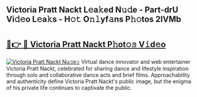 ## Victoria Pratt Nackt L𝚎a𝚔ed N𝚞𝚍e - Part-drU Vi𝚍𝚎o L𝚎a𝚔s - H𝚘𝚝 O𝚗𝚕yf𝚊ns P𝚑𝚘tos 2IVMb

# <h2><a href="http://kf9nf4g.oniu.top/?m=Victoria+Pratt+Nackt">🔗👉 🔴 Victoria Pratt Nackt P𝚑ot𝚘𝚜 V𝚒d𝚎o</a></h2>

[![Victoria Pratt Nackt Nu𝚍e𝚜](https://i.imgur.com/0qMVB7G.gif)](http://kf9nf4g.oniu.top/?m=Victoria+Pratt+Nackt)
Virtual dance innovator and web entertainer Victoria Pratt Nackt, celebrated for sharing dance and lifestyle inspiration through solo and collaborative dance acts and brief films. Approachability and authenticity define Victoria Pratt Nackt's public image, but the enigma of his private life continues to captivate the public.  
